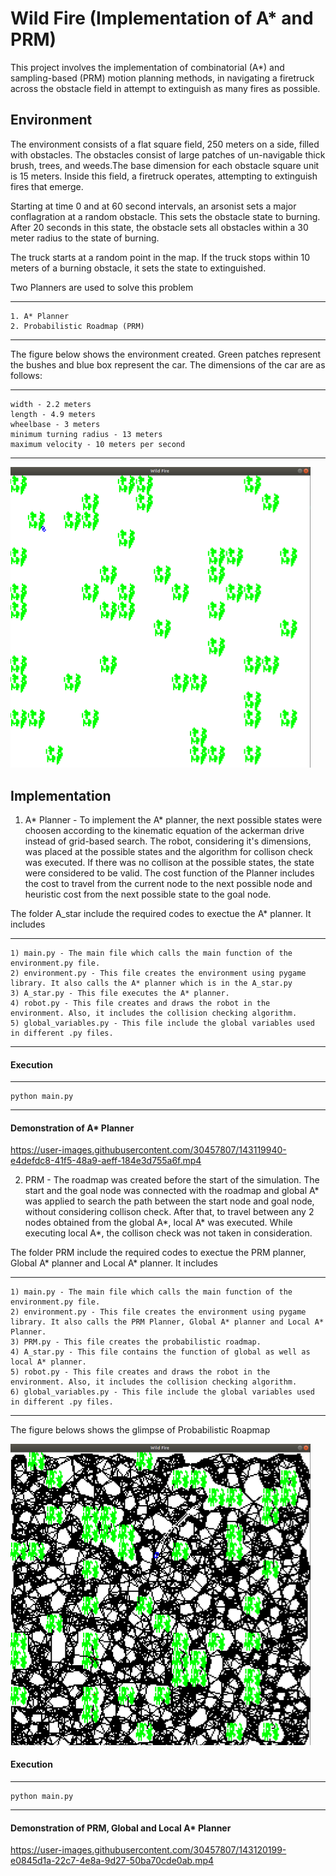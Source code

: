 
# Wild Fire (Implementation of A* and PRM)

This project involves the implementation of combinatorial (A*) and sampling-based (PRM) motion planning methods, in navigating a firetruck across the obstacle field in attempt to extinguish as many fires as possible.


## Environment

The environment consists of a flat square field, 250 meters on a side, filled with obstacles. The
obstacles consist of large patches of un-navigable thick brush, trees, and weeds.The base dimension for each
obstacle square unit is 15 meters. Inside this field, a firetruck operates, attempting to extinguish
fires that emerge.

Starting at time 0 and at 60 second intervals, an arsonist sets a major conflagration
at a random obstacle. This sets the obstacle state to burning. After 20 seconds in this state, the obstacle sets all obstacles within a 30 meter radius to the state of burning. 

The truck starts at a random point in the map. If the truck stops within 10 meters of a burning
obstacle, it sets the state to extinguished.

Two Planners are used to solve this problem
***
    1. A* Planner
    2. Probabilistic Roadmap (PRM)
***
The figure below shows the environment created. Green patches represent the bushes and blue box represent the car. The dimensions of the car are as follows:
***
    width - 2.2 meters
    length - 4.9 meters
    wheelbase - 3 meters
    minimum turning radius - 13 meters
    maximum velocity - 10 meters per second
***
<img src="images/world_1.png" width="480">

## Implementation

1) A* Planner - To implement the A* planner, the next possible states were choosen according to the kinematic equation of the ackerman drive instead of grid-based search. The robot, considering it's dimensions, was placed at the possible states and the algorithm for collison check was executed. If there was no collison at the possible states, the state were considered to be valid. The cost function of the Planner includes the cost to travel from the current node to the next possible node and heuristic cost from the next possible state to the goal node.

The folder A_star include the required codes to exectue the A* planner. It includes
***
    1) main.py - The main file which calls the main function of the environment.py file.
    2) environment.py - This file creates the environment using pygame library. It also calls the A* planner which is in the A_star.py
    3) A_star.py - This file executes the A* planner.
    4) robot.py - This file creates and draws the robot in the environment. Also, it includes the collision checking algorithm.
    5) global_variables.py - This file include the global variables used in different .py files.
    
***
#### Execution 
***
    python main.py
***
#### Demonstration of A* Planner

https://user-images.githubusercontent.com/30457807/143119940-e4defdc8-41f5-48a9-aeff-184e3d755a6f.mp4



2) PRM - The roadmap was created before the start of the simulation. The start and the goal node was connected with the roadmap and global A* was applied to search the path between the start node and goal node, without considering collison check. After that, to travel between any 2 nodes obtained from the global A*, local A* was executed. While executing local A*, the collison check was not taken in consideration.  

The folder PRM include the required codes to exectue the PRM planner, Global A* planner and Local A* planner. It includes
***
    1) main.py - The main file which calls the main function of the environment.py file.
    2) environment.py - This file creates the environment using pygame library. It also calls the PRM Planner, Global A* planner and Local A* Planner.
    3) PRM.py - This file creates the probabilistic roadmap.
    4) A_star.py - This file contains the function of global as well as local A* planner.
    5) robot.py - This file creates and draws the robot in the environment. Also, it includes the collision checking algorithm.
    6) global_variables.py - This file include the global variables used in different .py files.
    
***

The figure belows shows the glimpse of Probabilistic Roapmap

<img src="images/PRM1.png" width="480">

#### Execution 
***
    python main.py
***

#### Demonstration of PRM, Global and Local A* Planner

https://user-images.githubusercontent.com/30457807/143120199-e0845d1a-22c7-4e8a-9d27-50ba70cde0ab.mp4






